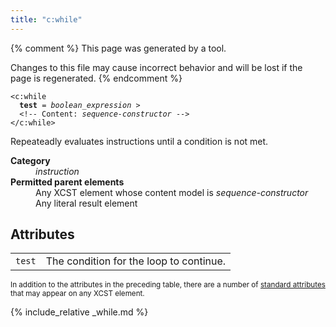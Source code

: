 ```yaml
---
title: "c:while"
---
```


{% comment %}
This page was generated by a tool.

Changes to this file may cause incorrect behavior and will be lost if
the page is regenerated.
{% endcomment %}

<div class="ref-element-syntax language-xml highlighter-rouge"><pre class="highlight"><code><span class="nt">&lt;c:while</span>
  <b>test</b> = <i title="Boolean expression">boolean_expression</i> &gt;
  &lt;!-- Content: <i>sequence-constructor</i> --&gt;
<span class="nt">&lt;/c:while&gt;</span></code></pre></div>
<p>Repeateadly evaluates instructions until a condition is not met.</p>
<dl>
   <dt><b>Category</b></dt>
   <dd><i>instruction</i></dd>
   <dt><b>Permitted parent elements</b></dt>
   <dd>Any XCST element whose content model is <i>sequence-constructor</i></dd>
   <dd>Any literal result element</dd>
</dl>
<h2>Attributes</h2>
<div class="table-responsive">
   <table class="ref-attribs">
      <tr>
         <td><code>test</code></td>
         <td>The condition for the loop to continue.</td>
      </tr>
   </table>
</div>
<p><small>
      In addition to the attributes in the preceding table, there are a number of <a href="../docs/standard-attributes.html">standard attributes</a> that may appear on any XCST element.
      </small></p>

{% include_relative _while.md %}
